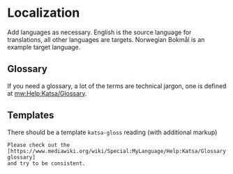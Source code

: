 # Localization

Add languages as necessary. English is the source language for translations,
all other languages are targets. Norwegian Bokmål is an example target language.

## Glossary

If you need a glossary, a lot of the terms are technical jargon, one is defined at
[mw:Help:Katsa/Glossary](https://www.mediawiki.org/wiki/Help:Katsa/Glossary).

## Templates

There should be a template `katsa-gloss` reading (with additional markup)

    Please check out the
    [https://www.mediawiki.org/wiki/Special:MyLanguage/Help:Katsa/Glossary glossary]
    and try to be consistent.

